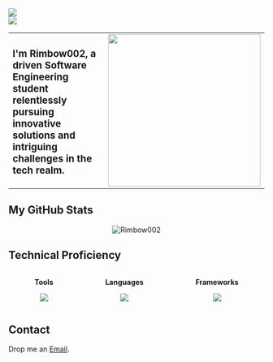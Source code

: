 <img src="https://user-images.githubusercontent.com/73097560/115834477-dbab4500-a447-11eb-908a-139a6edaec5c.gif">
<br/>
<img src="https://readme-typing-svg.herokuapp.com?font=Time+New+Roman&color=blue&size=50&width=900&height=70&lines=Rimbow002">

<table style="width: 100%; border: none; border-collapse: collapse;">
  <tr>
    <td style="text-align: left; width: 50%; border: none;">
      <h3>I'm Rimbow002, a driven Software Engineering student relentlessly pursuing innovative solutions and intriguing challenges in the tech realm.</h3>
    </td>
    <td style="text-align: right; width: 50%; border: none;">
      <img src="https://cdn.dribbble.com/users/1277312/screenshots/14733298/media/39b1045e593737587dd60e42c8422d1f.gif" width="300" />
    </td>
  </tr>
</table>


<h2>My GitHub Stats</h2>
<p align="center"><img src="https://github-readme-stats.vercel.app/api/top-langs?username=Rimbow002&show_icons=true&theme=dark&locale=en&layout=compact" alt="Rimbow002"/></p>

<h2>Technical Proficiency</h2>
<div style="display: flex; justify-content: space-around;">
  <div>
    <p align="center">
      <b>Tools</b>
    </p>
    <p align="center">
      <a href="https://skillicons.dev">
        <img src="https://skillicons.dev/icons?i=azure,git,github,idea,mysql,netlify,postman,visualstudio&perline=4" />
      </a>
    </p>
  </div>

  <div>
    <p align="center">
      <b>Languages</b>
    </p>
    <p align="center">
      <a href="https://skillicons.dev">
        <img src="https://skillicons.dev/icons?i=cs,cpp,css,gherkin,html,java,js,py&perline=4" />
      </a>
    </p>
  </div>

  <div>
    <p align="center">
      <b>Frameworks</b>
    </p>
    <p align="center">
      <a href="https://skillicons.dev">
        <img src="https://skillicons.dev/icons?i=firebase,dotnet,spring,tailwind&perline=4" />
      </a>
    </p>
  </div>
</div>


<h2>Contact</h2>
<p>Drop me an <a href="mailto:enzotrujilloacosta@gmail.com">Email</a>.</p>
